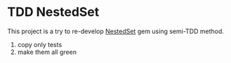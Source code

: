 # TDD NestedSet

This project is a try to re-develop [NestedSet](https://github.com/skyeagle/nested_set) gem using semi-TDD method.

1) copy only tests
2) make them all green
